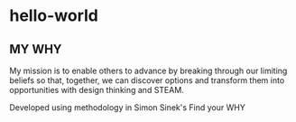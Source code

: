 # hello-world
## MY WHY
My mission is to enable others to advance by breaking through our limiting beliefs so that, together, we can discover options and transform them into opportunities with design thinking and STEAM.

Developed using methodology in Simon Sinek's Find your WHY
